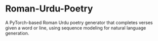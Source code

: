 # Roman-Urdu-Poetry
A PyTorch-based Roman Urdu poetry generator that completes verses given a word or line, using sequence modeling for natural language generation.
